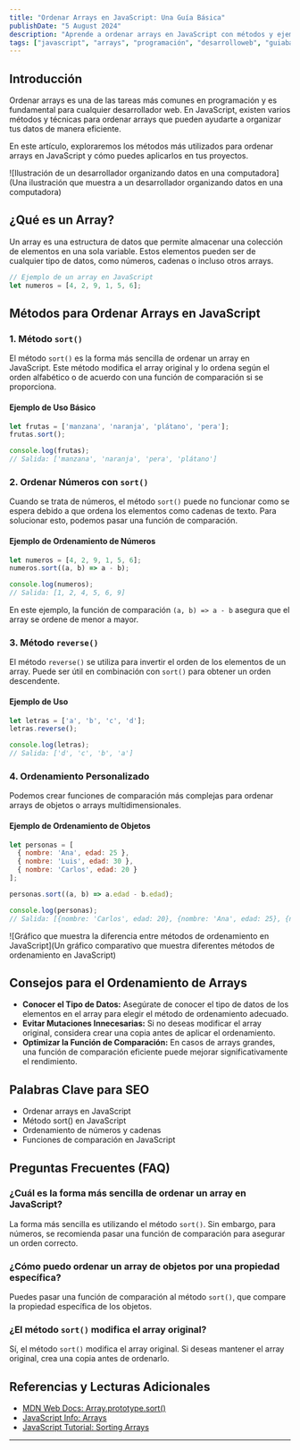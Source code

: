 ```yaml
---
title: "Ordenar Arrays en JavaScript: Una Guía Básica"
publishDate: "5 August 2024"
description: "Aprende a ordenar arrays en JavaScript con métodos y ejemplos prácticos."
tags: ["javascript", "arrays", "programación", "desarrolloweb", "guiabásica"]
---
```


## Introducción

Ordenar arrays es una de las tareas más comunes en programación y es fundamental para cualquier desarrollador web. En JavaScript, existen varios métodos y técnicas para ordenar arrays que pueden ayudarte a organizar tus datos de manera eficiente.

En este artículo, exploraremos los métodos más utilizados para ordenar arrays en JavaScript y cómo puedes aplicarlos en tus proyectos.

![Ilustración de un desarrollador organizando datos en una computadora](Una ilustración que muestra a un desarrollador organizando datos en una computadora)

## ¿Qué es un Array?

Un array es una estructura de datos que permite almacenar una colección de elementos en una sola variable. Estos elementos pueden ser de cualquier tipo de datos, como números, cadenas o incluso otros arrays.

```javascript
// Ejemplo de un array en JavaScript
let numeros = [4, 2, 9, 1, 5, 6];
```

## Métodos para Ordenar Arrays en JavaScript

### 1. Método `sort()`

El método `sort()` es la forma más sencilla de ordenar un array en JavaScript. Este método modifica el array original y lo ordena según el orden alfabético o de acuerdo con una función de comparación si se proporciona.

#### Ejemplo de Uso Básico

```javascript
let frutas = ['manzana', 'naranja', 'plátano', 'pera'];
frutas.sort();

console.log(frutas);
// Salida: ['manzana', 'naranja', 'pera', 'plátano']
```

### 2. Ordenar Números con `sort()`

Cuando se trata de números, el método `sort()` puede no funcionar como se espera debido a que ordena los elementos como cadenas de texto. Para solucionar esto, podemos pasar una función de comparación.

#### Ejemplo de Ordenamiento de Números

```javascript
let numeros = [4, 2, 9, 1, 5, 6];
numeros.sort((a, b) => a - b);

console.log(numeros);
// Salida: [1, 2, 4, 5, 6, 9]
```

En este ejemplo, la función de comparación `(a, b) => a - b` asegura que el array se ordene de menor a mayor.

### 3. Método `reverse()`

El método `reverse()` se utiliza para invertir el orden de los elementos de un array. Puede ser útil en combinación con `sort()` para obtener un orden descendente.

#### Ejemplo de Uso

```javascript
let letras = ['a', 'b', 'c', 'd'];
letras.reverse();

console.log(letras);
// Salida: ['d', 'c', 'b', 'a']
```

### 4. Ordenamiento Personalizado

Podemos crear funciones de comparación más complejas para ordenar arrays de objetos o arrays multidimensionales.

#### Ejemplo de Ordenamiento de Objetos

```javascript
let personas = [
  { nombre: 'Ana', edad: 25 },
  { nombre: 'Luis', edad: 30 },
  { nombre: 'Carlos', edad: 20 }
];

personas.sort((a, b) => a.edad - b.edad);

console.log(personas);
// Salida: [{nombre: 'Carlos', edad: 20}, {nombre: 'Ana', edad: 25}, {nombre: 'Luis', edad: 30}]
```

![Gráfico que muestra la diferencia entre métodos de ordenamiento en JavaScript](Un gráfico comparativo que muestra diferentes métodos de ordenamiento en JavaScript)

## Consejos para el Ordenamiento de Arrays

- **Conocer el Tipo de Datos:** Asegúrate de conocer el tipo de datos de los elementos en el array para elegir el método de ordenamiento adecuado.
- **Evitar Mutaciones Innecesarias:** Si no deseas modificar el array original, considera crear una copia antes de aplicar el ordenamiento.
- **Optimizar la Función de Comparación:** En casos de arrays grandes, una función de comparación eficiente puede mejorar significativamente el rendimiento.

## Palabras Clave para SEO

- Ordenar arrays en JavaScript
- Método sort() en JavaScript
- Ordenamiento de números y cadenas
- Funciones de comparación en JavaScript

## Preguntas Frecuentes (FAQ)

### ¿Cuál es la forma más sencilla de ordenar un array en JavaScript?

La forma más sencilla es utilizando el método `sort()`. Sin embargo, para números, se recomienda pasar una función de comparación para asegurar un orden correcto.

### ¿Cómo puedo ordenar un array de objetos por una propiedad específica?

Puedes pasar una función de comparación al método `sort()`, que compare la propiedad específica de los objetos.

### ¿El método `sort()` modifica el array original?

Sí, el método `sort()` modifica el array original. Si deseas mantener el array original, crea una copia antes de ordenarlo.

## Referencias y Lecturas Adicionales

- [MDN Web Docs: Array.prototype.sort()](https://developer.mozilla.org/en-US/docs/Web/JavaScript/Reference/Global_Objects/Array/sort)
- [JavaScript Info: Arrays](https://javascript.info/array)
- [JavaScript Tutorial: Sorting Arrays](https://www.javascripttutorial.net/javascript-array-sort/)

---
